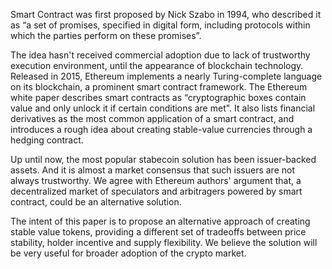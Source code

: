 Smart Contract was first proposed by Nick Szabo in 1994, who described it as “a set of promises, specified in digital form, including protocols within which the parties perform on these promises”.

The idea hasn't received commercial adoption due to lack of trustworthy execution environment, until the appearance of blockchain technology. Released in 2015, Ethereum implements a nearly Turing-complete language on its blockchain, a prominent smart contract framework. The Ethereum white paper describes smart contracts as “cryptographic boxes contain value and only unlock it if certain conditions are met". It also lists financial derivatives as the most common application of a smart contract, and introduces a rough idea about creating stable-value currencies through a hedging contract.

Up until now, the most popular stabecoin solution has been issuer-backed assets. And it is almost a market consensus that such issuers are not always trustworthy. We agree with Ethereum authors' argument that, a decentralized market of speculators and arbitragers powered by smart contract, could be an alternative solution.

The intent of this paper is to propose an alternative approach of creating stable value tokens, providing a different set of tradeoffs between price stability, holder incentive and supply flexibility. We believe the solution will be very useful for broader adoption of the crypto market.